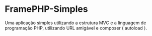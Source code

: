 # FramePHP-Simples
Uma aplicação simples utilizando a estrutura MVC e a linguagem de programação PHP, utilizando URL amigável e composer ( autoload ).
